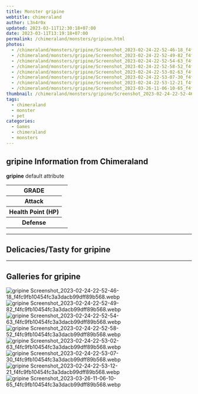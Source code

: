 ```yaml
---
title: Monster gripine
webtitle: chimeraland
author: L3n4r0x
updated: 2023-03-11T12:30:18+07:00
date: 2023-03-11T13:19:18+07:00
permalink: /chimeraland/monsters/gripine.html
photos:
  - /chimeraland/monsters/gripine/Screenshot_2023-02-24-22-52-46-18_f4fc9fb10454fc3a3dacb99dff89b568.webp
  - /chimeraland/monsters/gripine/Screenshot_2023-02-24-22-52-49-82_f4fc9fb10454fc3a3dacb99dff89b568.webp
  - /chimeraland/monsters/gripine/Screenshot_2023-02-24-22-52-54-63_f4fc9fb10454fc3a3dacb99dff89b568.webp
  - /chimeraland/monsters/gripine/Screenshot_2023-02-24-22-52-58-52_f4fc9fb10454fc3a3dacb99dff89b568.webp
  - /chimeraland/monsters/gripine/Screenshot_2023-02-24-22-53-02-63_f4fc9fb10454fc3a3dacb99dff89b568.webp
  - /chimeraland/monsters/gripine/Screenshot_2023-02-24-22-53-07-30_f4fc9fb10454fc3a3dacb99dff89b568.webp
  - /chimeraland/monsters/gripine/Screenshot_2023-02-24-22-53-12-21_f4fc9fb10454fc3a3dacb99dff89b568.webp
  - /chimeraland/monsters/gripine/Screenshot_2023-03-26-11-06-10-65_f4fc9fb10454fc3a3dacb99dff89b568.webp
thumbnail: /chimeraland/monsters/gripine/Screenshot_2023-02-24-22-52-46-18_f4fc9fb10454fc3a3dacb99dff89b568.webp
tags:
  - chimeraland
  - monster
  - pet
categories:
  - Games
  - chimeraland
  - monsters
---
```


<section id="bootstrap-wrapper"><link rel="stylesheet" href="https://rawcdn.githack.com/dimaslanjaka/Web-Manajemen/870a349/css/bootstrap-5-3-0-alpha3-wrapper.css"/><h2 id="attribute">gripine Information from Chimeraland</h2><p><b>gripine</b> default attribute <table><tr><th>GRADE</th><td></td></tr><tr><th>Attack</th><td></td></tr><tr><th>Health Point (HP)</th><td></td></tr><tr><th>Defense</th><td></td></tr></table></p><hr/><h2 id="delicacies">Delicacies/Tasty for gripine</h2><div class="bg-dark text-light"></div><hr/><div id="gallery"><h2>Galleries for gripine</h2><div class="row"><div class="col-lg-6 col-12"><img src="/chimeraland/monsters/gripine/Screenshot_2023-02-24-22-52-46-18_f4fc9fb10454fc3a3dacb99dff89b568.webp" alt="gripine Screenshot_2023-02-24-22-52-46-18_f4fc9fb10454fc3a3dacb99dff89b568.webp"/></div><div class="col-lg-6 col-12"><img src="/chimeraland/monsters/gripine/Screenshot_2023-02-24-22-52-49-82_f4fc9fb10454fc3a3dacb99dff89b568.webp" alt="gripine Screenshot_2023-02-24-22-52-49-82_f4fc9fb10454fc3a3dacb99dff89b568.webp"/></div><div class="col-lg-6 col-12"><img src="/chimeraland/monsters/gripine/Screenshot_2023-02-24-22-52-54-63_f4fc9fb10454fc3a3dacb99dff89b568.webp" alt="gripine Screenshot_2023-02-24-22-52-54-63_f4fc9fb10454fc3a3dacb99dff89b568.webp"/></div><div class="col-lg-6 col-12"><img src="/chimeraland/monsters/gripine/Screenshot_2023-02-24-22-52-58-52_f4fc9fb10454fc3a3dacb99dff89b568.webp" alt="gripine Screenshot_2023-02-24-22-52-58-52_f4fc9fb10454fc3a3dacb99dff89b568.webp"/></div><div class="col-lg-6 col-12"><img src="/chimeraland/monsters/gripine/Screenshot_2023-02-24-22-53-02-63_f4fc9fb10454fc3a3dacb99dff89b568.webp" alt="gripine Screenshot_2023-02-24-22-53-02-63_f4fc9fb10454fc3a3dacb99dff89b568.webp"/></div><div class="col-lg-6 col-12"><img src="/chimeraland/monsters/gripine/Screenshot_2023-02-24-22-53-07-30_f4fc9fb10454fc3a3dacb99dff89b568.webp" alt="gripine Screenshot_2023-02-24-22-53-07-30_f4fc9fb10454fc3a3dacb99dff89b568.webp"/></div><div class="col-lg-6 col-12"><img src="/chimeraland/monsters/gripine/Screenshot_2023-02-24-22-53-12-21_f4fc9fb10454fc3a3dacb99dff89b568.webp" alt="gripine Screenshot_2023-02-24-22-53-12-21_f4fc9fb10454fc3a3dacb99dff89b568.webp"/></div><div class="col-lg-6 col-12"><img src="/chimeraland/monsters/gripine/Screenshot_2023-03-26-11-06-10-65_f4fc9fb10454fc3a3dacb99dff89b568.webp" alt="gripine Screenshot_2023-03-26-11-06-10-65_f4fc9fb10454fc3a3dacb99dff89b568.webp"/></div></div></div></section>